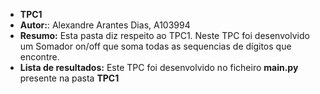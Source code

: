 - **TPC1**
- **Autor:**: Alexandre Arantes Dias, A103994
- **Resumo:** Esta pasta diz respeito ao TPC1. Neste TPC foi desenvolvido um Somador on/off que soma todas as sequencias de dígitos que encontre.
- **Lista de resultados:** Este TPC foi desenvolvido no ficheiro **main.py** presente na pasta **TPC1**

